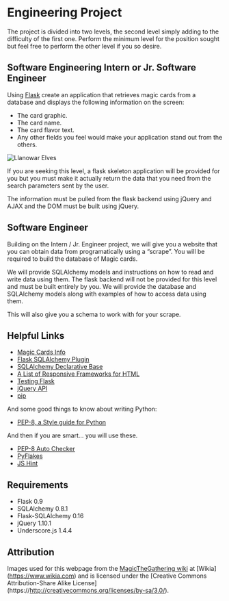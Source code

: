 Engineering Project
==========

The project is divided into two levels, the second level simply adding to the difficulty of the first one. Perform the minimum level for the position sought but feel free to perform the other level if you so desire.

Software Engineering Intern or Jr. Software Engineer
-------------

Using [Flask](http://flask.pocoo.org/) create an application that retrieves magic cards from a database and displays the following information on the screen:

* The card graphic.
* The card name.
* The card flavor text.
* Any other fields you feel would make your application stand out from the others.

![Llanowar Elves](https://dl.dropboxusercontent.com/u/3419979/Screen%20Shot%202013-05-30%20at%2011.05.08%20AM.png)

If you are seeking this level, a flask skeleton application will be provided for you but you must make it actually return the data that you need from the search parameters sent by the user.

The information must be pulled from the flask backend using jQuery and AJAX and the DOM must be built using jQuery.

Software Engineer
-------------

Building on the Intern / Jr. Engineer project, we will give you a website that you can obtain data from programatically using a “scrape”. You will be required to build the database of Magic cards.

We will provide SQLAlchemy models and instructions on how to read and write data using them. The flask backend will not be provided for this level and must be built entirely by you. We will provide the database and SQLAlchemy models along with examples of how to access data using them.

This will also give you a schema to work with for your scrape.

Helpful Links
-------------

* [Magic Cards Info](http://magiccards.info/)
* [Flask SQLAlchemy Plugin](http://pythonhosted.org/Flask-SQLAlchemy/)
* [SQLAlchemy Declarative Base](http://docs.sqlalchemy.org/en/rel_0_8/orm/extensions/declarative.html)
* [A List of Responsive Frameworks for HTML](http://komelin.com/en/5tips/5-most-popular-html5-responsive-frameworks)
* [Testing Flask](http://flask.pocoo.org/docs/testing/)
* [jQuery API](http://api.jquery.com/)
* [pip](https://pypi.python.org/pypi/pip)

And some good things to know about writing Python:
* [PEP-8, a Style guide for Python](http://www.python.org/dev/peps/pep-0008/)

And then if you are smart... you will use these.
* [PEP-8 Auto Checker](https://pypi.python.org/pypi/pep8)
* [PyFlakes](https://pypi.python.org/pypi/pyflakes)
* [JS Hint](http://www.jshint.com/)

Requirements
-------------

* Flask 0.9
* SQLAlchemy 0.8.1
* Flask-SQLAlchemy 0.16
* jQuery 1.10.1
* Underscore.js 1.4.4

Attribution
-------------
Images used for this webpage from the [MagicTheGathering wiki](https://mtg.wikia.com) at [Wikia] (https://www.wikia.com) and is licensed under the [Creative Commons Attribution-Share Alike License] (https://http://creativecommons.org/licenses/by-sa/3.0/).
